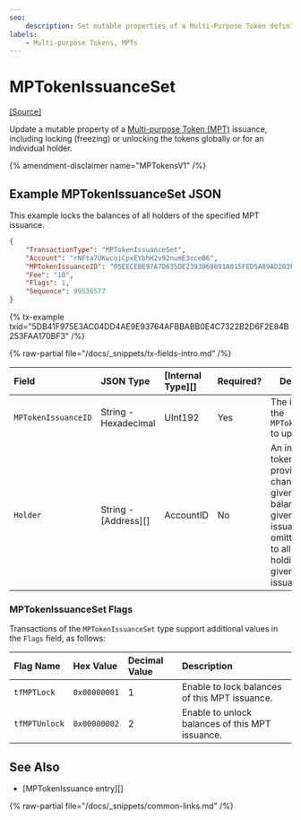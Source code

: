 ```yaml
---
seo:
    description: Set mutable properties of a Multi-Purpose Token definition.
labels:
    - Multi-purpose Tokens, MPTs
---
```

# MPTokenIssuanceSet
[[Source]](https://github.com/XRPLF/rippled/blob/master/src/xrpld/app/tx/detail/MPTokenIssuanceSet.cpp "Source")

Update a mutable property of a [Multi-purpose Token (MPT)](../../../../concepts/tokens/fungible-tokens/multi-purpose-tokens.md) issuance, including locking (freezing) or unlocking the tokens globally or for an individual holder.

{% amendment-disclaimer name="MPTokensV1" /%}

## Example MPTokenIssuanceSet JSON

This example locks the balances of all holders of the specified MPT issuance.

```json
{
    "TransactionType": "MPTokenIssuanceSet",
    "Account": "rNFta7UKwcoiCpxEYbhH2v92numE3cceB6",
    "MPTokenIssuanceID": "05EECEBE97A7D635DE2393068691A015FED5A89AD203F5AA",
    "Fee": "10",
    "Flags": 1,
    "Sequence": 99536577
}
```

{% tx-example txid="5DB41F975E3AC04DD4AE9E93764AFBBABB0E4C7322B2D6F2E84B253FAA170BF3" /%}

{% raw-partial file="/docs/_snippets/tx-fields-intro.md" /%}

| Field               | JSON Type            | [Internal Type][] | Required? | Description |
|:--------------------|:---------------------|:------------------|:----------|-------------|
| `MPTokenIssuanceID` | String - Hexadecimal | UInt192           | Yes       | The identifier of the `MPTokenIssuance` to update. |
| `Holder`            | String - [Address][] | AccountID         | No        | An individual token holder. If provided, apply changes to the given holder's balance of the given MPT issuance. If omitted, apply to all accounts holding the given MPT issuance. |

### MPTokenIssuanceSet Flags

Transactions of the `MPTokenIssuanceSet` type support additional values in the `Flags` field, as follows:

| Flag Name          | Hex Value    | Decimal Value | Description                   |
|:-------------------|:-------------|:--------------|:------------------------------|
| `tfMPTLock`        | `0x00000001` | 1             | Enable to lock balances of this MPT issuance. |
| `tfMPTUnlock`      | `0x00000002` | 2             | Enable to unlock balances of this MPT issuance. |

## See Also

- [MPTokenIssuance entry][]

{% raw-partial file="/docs/_snippets/common-links.md" /%}
